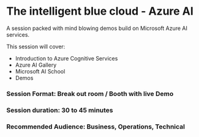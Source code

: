 # The intelligent blue cloud - Azure AI
A session packed with mind blowing demos build on Microsoft Azure AI services. 

This session will cover:
* Introduction to Azure Cognitive Services
* Azure AI Gallery
* Microsoft AI School 
* Demos

### Session Format: Break out room / Booth with live Demo

### Session duration: 30 to 45 minutes

### Recommended Audience: Business, Operations, Technical